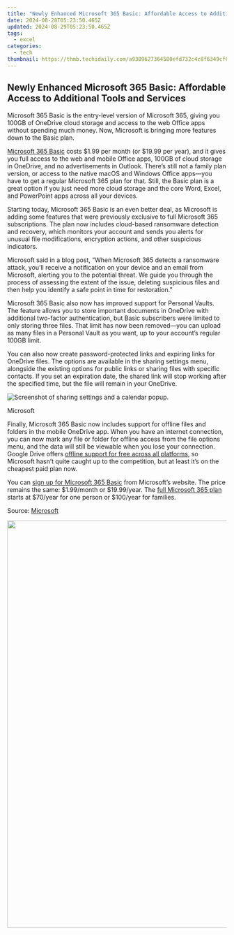 ```yaml
---
title: "Newly Enhanced Microsoft 365 Basic: Affordable Access to Additional Tools and Services"
date: 2024-08-28T05:23:50.465Z
updated: 2024-08-29T05:23:50.465Z
tags:
  - excel
categories:
  - tech
thumbnail: https://thmb.techidaily.com/a9309627364580efd732c4c8f6349cf67c0dc25ea886bdb64936441ab4225274.png
---
```


## Newly Enhanced Microsoft 365 Basic: Affordable Access to Additional Tools and Services

Microsoft 365 Basic is the entry-level version of Microsoft 365, giving you 100GB of OneDrive cloud storage and access to the web Office apps without spending much money. Now, Microsoft is bringing more features down to the Basic plan.

[Microsoft 365 Basic](https://www.microsoft.com/en-us/microsoft-365/p/microsoft-365-basic/cfq7ttc0ktxs?activetab=pivot:overviewtab) costs $1.99 per month (or $19.99 per year), and it gives you full access to the web and mobile Office apps, 100GB of cloud storage in OneDrive, and no advertisements in Outlook. There’s still not a family plan version, or access to the native macOS and Windows Office apps—you have to get a regular Microsoft 365 plan for that. Still, the Basic plan is a great option if you just need more cloud storage and the core Word, Excel, and PowerPoint apps across all your devices.

 Starting today, Microsoft 365 Basic is an even better deal, as Microsoft is adding some features that were previously exclusive to full Microsoft 365 subscriptions. The plan now includes cloud-based ransomware detection and recovery, which monitors your account and sends you alerts for unusual file modifications, encryption actions, and other suspicious indicators.

 Microsoft said in a blog post, “When Microsoft 365 detects a ransomware attack, you’ll receive a notification on your device and an email from Microsoft, alerting you to the potential threat. We guide you through the process of assessing the extent of the issue, deleting suspicious files and then help you identify a safe point in time for restoration.”

 Microsoft 365 Basic also now has improved support for Personal Vaults. The feature allows you to store important documents in OneDrive with additional two-factor authentication, but Basic subscribers were limited to only storing three files. That limit has now been removed—you can upload as many files in a Personal Vault as you want, up to your account’s regular 100GB limit.

 You can also now create password-protected links and expiring links for OneDrive files. The options are available in the sharing settings menu, alongside the existing options for public links or sharing files with specific contacts. If you set an expiration date, the shared link will stop working after the specified time, but the file will remain in your OneDrive.

![Screenshot of sharing settings and a calendar popup.](https://static1.howtogeekimages.com/wordpress/wp-content/uploads/2024/03/password-sharing-image-1.jpeg) 

Microsoft

 Finally, Microsoft 365 Basic now includes support for offline files and folders in the mobile OneDrive app. When you have an internet connection, you can now mark any file or folder for offline access from the file options menu, and the data will still be viewable when you lose your connection. Google Drive offers [offline support for free across all platforms](https://support.google.com/drive/answer/2375012), so Microsoft hasn’t quite caught up to the competition, but at least it’s on the cheapest paid plan now.

 You can [sign up for Microsoft 365 Basic](https://www.microsoft.com/en-us/microsoft-365/p/microsoft-365-basic/cfq7ttc0ktxs?activetab=pivot:overviewtab) from Microsoft’s website. The price remains the same: $1.99/month or $19.99/year. The [full Microsoft 365 plan](https://www.microsoft.com/en-us/microsoft-365/buy/compare-all-microsoft-365-products) starts at $70/year for one person or $100/year for families.

 Source: [Microsoft](https://techcommunity.microsoft.com/t5/microsoft-onedrive-blog/onedrive-security-and-mobile-features-now-available-for/ba-p/4096285)

<ins class="adsbygoogle"
     style="display:block"
     data-ad-format="autorelaxed"
     data-ad-client="ca-pub-7571918770474297"
     data-ad-slot="1223367746"></ins>



<ins class="adsbygoogle"
     style="display:block"
     data-ad-client="ca-pub-7571918770474297"
     data-ad-slot="8358498916"
     data-ad-format="auto"
     data-full-width-responsive="true"></ins>



<!-- affiliate ads begin -->
<a href="https://ancheer.sjv.io/c/5597632/1657301/17326" target="_top" id="1657301"><img src="//a.impactradius-go.com/display-ad/17326-1657301" border="0" alt="" width="1920" height="933"/></a><img height="0" width="0" src="https://imp.pxf.io/i/5597632/1657301/17326" style="position:absolute;visibility:hidden;" border="0" />
<!-- affiliate ads end -->